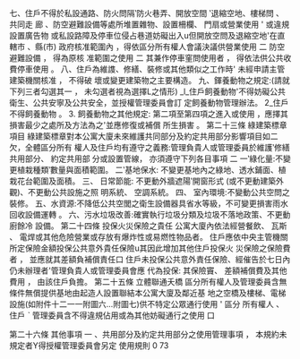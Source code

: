 七、住戶不得於私設通路、防火問隔‵防火巷弄、開放空間 ‵退縮空地、樓梯問 、共同走
廊 、防空避難設備等處所堆置雜物、設置柵欄、 門扇或營業使用 ' 或違規設置廣告物
或私設路障及停車位侵占巷道妨礙出入u但開放空問及退縮空地'在直轄市 、縣(巿)
政府核准範圍內 ，得依區分所有權人會議決議供營業使用 二 防空避難設備 ， 得為原核
准範圍之使用 二 其兼作停車窐問使用者 ， 得依法供公共收費停車使用 。
八、住戶為維謢、修繕、裝修或其他類似之工作時' 未經申請主管建築機關核准 ， 不得破
壞或變更建築物之主要構造。
九、鍕養動物之規定:(請就下列三者勾選其一 ， 未勾選者視為選擇L之情形)
_l_住戶飼養動物'不得妨礙公共衛生、公共安寧及公共安全，並授權管理委員會訂
定飼養動物管理辦法。
2_住戶不得飼養動物 。
3. 飼養動物之其他規定:
第二項至第四項之進入或使用 ，應擇其損害最少之處所及方法為之'並應修復或補償
所生損害 。
第二十三條 綠建築標章項目
綠建築標章對本公寓大廈未來維護共同部分及約定共用部分影響項目如二欠，全體區分所有
權人及住戶均有遵守之義務:管理負貴人或管理委員於維護‵修繕共用部分、 約定共用部
分或設置管線， 亦須遵守下列各目事項 二
一‵綠化量:不變更植栽種類‵數量與面積範圍。
二‵基地保水: 不變更基地內之綠地、透水鋪面、植栽花台範圍及面積。
三、 日常節能: 不更動外牆遮陽‵開窗形式 (或不更動建築外觀)、不更動公共設施之照
明系統、 空調系統。
四、 室內環境:不變動公共空問之裝修。
五、水資源:不降低公共空閭之衛生設備器具省水等級，不可變更損害雨水回收設備運轉 。
六、污水垃圾改善:確實執行垃圾分類及垃圾不落地政策、不更動廚餘冷 設備。
第二十四條 投保火災保險之貴任
公寓大廈內依法經營餐飲、 瓦斯 、 電焊或其他危險營業或存放有爆炸性或易燃性物品者。
住戶應依中央主管機關所定保險金額投保公共意外貴任保險u其因此增加其他住戶投保火
災保險之保險費者 ， 並應就其差額負補償責任口
住戶未投保公共意外責任保險、經催告於七日內仍未辦理者'管理負貴人或管理委員會應
代為投保: 其保險竇、 差額補償費及其他費用 ， 由該住戶負擔。
第二十五條 立體聯通夭橋
區分所有權人及管理委員含無條件無償提供基地由起造人設置聯結本公寓大廈及鄰近基
地之空橋及樓梯、電梯設施(如附件十二一一附圖六…附圖七)供不特定公眾通行使用 ' 區分
所有權人 、 住戶 ˋ 管理委員含不得違規佔用或為其他妨礙通行之使用 口

 

 

 

 

 

 

第二十六條 其他事項
一 、共用部分及約定共用部分之使用管理事項 ， 本規約未規定者Y得授權管理委員會另定
使用規則 0
73

